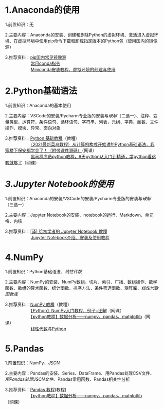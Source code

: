 # 1.Anaconda的使用
1.前置知识：无

2.主要内容：Anaconda的安装、创建和删除Python的虚拟环境、激活进入虚拟环境、在虚拟环境中使用pip命令下载和卸载指定版本的Python包（使用国内的镜像源）

3.推荐资料：[pip国内常见镜像源](https://github.com/Discrete-Mathematics/Flandre-Blog/blob/main/pip%E5%9B%BD%E5%86%85%E5%B8%B8%E8%A7%81%E9%95%9C%E5%83%8F%E6%BA%90.md)  
　　　　　　[常用conda指令](https://github.com/Discrete-Mathematics/Flandre-Blog/blob/main/cmd%E7%9A%84conda%E6%8C%87%E4%BB%A4.md)  
　　　　　　[Miniconda安装教程、虚拟环境的创建与使用](https://blog.csdn.net/qq_62928482/article/details/139641905?spm=1001.2014.3001.550)  

# 2.Python基础语法
1.前置知识：Anaconda的基本使用

2.主要内容：VSCode的安装/Pycharm专业版的安装与*破解*（二选一）、注释、变量类型、运算符、条件语句、循环语句、字符串、列表，元组、字典、函数、文件操作、模块、异常、面向对象

3.推荐资料：[Python 基础教程](https://www.runoob.com/python/python-object.html)（教程）  
　　　　　　[（2021最新菜鸟教程）从计算机构成开始讲的Python基础语法，我家楼下保安都学会了！（附带课件源码）](https://www.bilibili.com/video/BV1Y64y1r7Pu/?spm_id_from=333.999.0.0)（网课）  
　　　　　　[黑马程序员python教程，8天python从入门到精通，学python看这套就够了](https://www.bilibili.com/video/BV1qW4y1a7fU/?spm_id_from=333.999.0.0&vd_source=8f7be58fae99de36e73582d589f00ca1)（网课）

# *3.Jupyter Notebook的使用*
1.前置知识：Anaconda的安装/VSCode的安装/Pycharm专业版的安装与*破解*（三选一）

2.主要内容：Jupyter Notebook的安装、notebook的运行、Markdown、单元格、内核

3.推荐资料：[[译] 给初学者的 Jupyter Notebook 教程](https://zhuanlan.zhihu.com/p/36858283)  
　　　　　　[Jupyter Notebook介绍、安装及使用教程](https://zhuanlan.zhihu.com/p/33105153)

# 4.NumPy
1.前置知识：Python基础语法、*线性代数*

2.主要内容：NumPy的安装、NumPy数组、切片、索引、广播、数组操作、数学函数、数组的算术函数、统计函数、排序方法、条件筛选函数、矩阵库、*线性代数函数库*

3.推荐资料：[NumPy 教程](https://www.runoob.com/numpy/numpy-tutorial.html)（教程）  
　　　　　　[【Python】NumPy入门教程，例子+图解](https://www.bilibili.com/video/BV1yq4y137w7/?spm_id_from=333.999.0.0&vd_source=8f7be58fae99de36e73582d589f00ca1)（网课）  
　　　　　　[【python教程】数据分析——numpy、pandas、matplotlib](https://www.bilibili.com/video/BV1hx411d7jb/?spm_id_from=333.999.0.0&vd_source=8f7be58fae99de36e73582d589f00ca1)（网课）  
　　　　　　[线性代数与Python](https://github.com/Discrete-Mathematics/ai-self-learning/blob/main/%E7%BC%96%E7%A8%8B%E7%AF%87/%E8%A1%A5%E5%85%85%E8%B5%84%E6%96%99/python%E7%BA%BF%E6%80%A7%E4%BB%A3%E6%95%B0.md)

# 5.Pandas
1.前置知识：NumPy、*JSON*

2.主要内容：Pandas的安装、Series、DataFrame、用Pandas处理CSV文件、*用Pandas处理JSON文件*、Pandas常用函数、Pandas相关性分析

3.推荐资料：[Pandas 教程](https://www.runoob.com/pandas/pandas-correlations.html)(教程)  
　　　　　　[【python教程】数据分析——numpy、pandas、matplotlib](https://www.bilibili.com/video/BV1hx411d7jb/?spm_id_from=333.999.0.0&vd_source=8f7be58fae99de36e73582d589f00ca1)（网课） 
